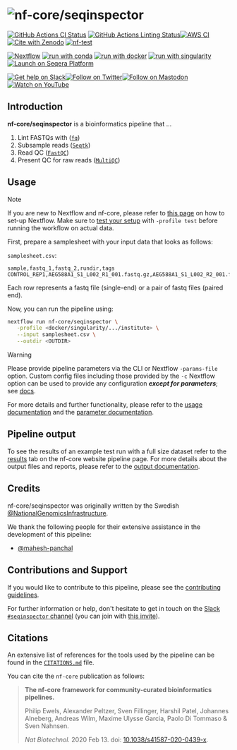 <h1>
  <picture>
    <source media="(prefers-color-scheme: dark)" srcset="docs/images/nf-core-seqinspector_logo_dark.png">
    <img alt="nf-core/seqinspector" src="docs/images/nf-core-seqinspector_logo_light.png">
  </picture>
</h1>

[![GitHub Actions CI Status](https://github.com/nf-core/seqinspector/actions/workflows/ci.yml/badge.svg)](https://github.com/nf-core/seqinspector/actions/workflows/ci.yml)
[![GitHub Actions Linting Status](https://github.com/nf-core/seqinspector/actions/workflows/linting.yml/badge.svg)](https://github.com/nf-core/seqinspector/actions/workflows/linting.yml)[![AWS CI](https://img.shields.io/badge/CI%20tests-full%20size-FF9900?labelColor=000000&logo=Amazon%20AWS)](https://nf-co.re/seqinspector/results)[![Cite with Zenodo](http://img.shields.io/badge/DOI-10.5281/zenodo.XXXXXXX-1073c8?labelColor=000000)](https://doi.org/10.5281/zenodo.XXXXXXX)
[![nf-test](https://img.shields.io/badge/unit_tests-nf--test-337ab7.svg)](https://www.nf-test.com)

[![Nextflow](https://img.shields.io/badge/nextflow%20DSL2-%E2%89%A524.04.2-23aa62.svg)](https://www.nextflow.io/)
[![run with conda](http://img.shields.io/badge/run%20with-conda-3EB049?labelColor=000000&logo=anaconda)](https://docs.conda.io/en/latest/)
[![run with docker](https://img.shields.io/badge/run%20with-docker-0db7ed?labelColor=000000&logo=docker)](https://www.docker.com/)
[![run with singularity](https://img.shields.io/badge/run%20with-singularity-1d355c.svg?labelColor=000000)](https://sylabs.io/docs/)
[![Launch on Seqera Platform](https://img.shields.io/badge/Launch%20%F0%9F%9A%80-Seqera%20Platform-%234256e7)](https://cloud.seqera.io/launch?pipeline=https://github.com/nf-core/seqinspector)

[![Get help on Slack](http://img.shields.io/badge/slack-nf--core%20%23seqinspector-4A154B?labelColor=000000&logo=slack)](https://nfcore.slack.com/channels/seqinspector)[![Follow on Twitter](http://img.shields.io/badge/twitter-%40nf__core-1DA1F2?labelColor=000000&logo=twitter)](https://twitter.com/nf_core)[![Follow on Mastodon](https://img.shields.io/badge/mastodon-nf__core-6364ff?labelColor=FFFFFF&logo=mastodon)](https://mstdn.science/@nf_core)[![Watch on YouTube](http://img.shields.io/badge/youtube-nf--core-FF0000?labelColor=000000&logo=youtube)](https://www.youtube.com/c/nf-core)

## Introduction

**nf-core/seqinspector** is a bioinformatics pipeline that ...

<!-- TODO nf-core:
   Complete this sentence with a 2-3 sentence summary of what types of data the pipeline ingests, a brief overview of the
   major pipeline sections and the types of output it produces. You're giving an overview to someone new
   to nf-core here, in 15-20 seconds. For an example, see https://github.com/nf-core/rnaseq/blob/master/README.md#introduction
-->

<!-- TODO nf-core: Include a figure that guides the user through the major workflow steps. Many nf-core
     workflows use the "tube map" design for that. See https://nf-co.re/docs/contributing/design_guidelines#examples for examples.   -->
<!-- TODO nf-core: Fill in short bullet-pointed list of the default steps in the pipeline -->

1. Lint FASTQs with ([`fq`](https://github.com/stjude-rust-labs/fq))
1. Subsample reads ([`Seqtk`](https://github.com/lh3/seqtk))
1. Read QC ([`FastQC`](https://www.bioinformatics.babraham.ac.uk/projects/fastqc/))
1. Present QC for raw reads ([`MultiQC`](http://multiqc.info/))

## Usage

> [!NOTE]
> If you are new to Nextflow and nf-core, please refer to [this page](https://nf-co.re/docs/usage/installation) on how to set-up Nextflow. Make sure to [test your setup](https://nf-co.re/docs/usage/introduction#how-to-run-a-pipeline) with `-profile test` before running the workflow on actual data.

First, prepare a samplesheet with your input data that looks as follows:

`samplesheet.csv`:

```csv
sample,fastq_1,fastq_2,rundir,tags
CONTROL_REP1,AEG588A1_S1_L002_R1_001.fastq.gz,AEG588A1_S1_L002_R2_001.fastq.gz,200624_A00834_0183_BHMTFYDRXX,lane1:project5:group2
```

Each row represents a fastq file (single-end) or a pair of fastq files (paired end).

Now, you can run the pipeline using:

```bash
nextflow run nf-core/seqinspector \
   -profile <docker/singularity/.../institute> \
   --input samplesheet.csv \
   --outdir <OUTDIR>
```

> [!WARNING]
> Please provide pipeline parameters via the CLI or Nextflow `-params-file` option. Custom config files including those provided by the `-c` Nextflow option can be used to provide any configuration _**except for parameters**_; see [docs](https://nf-co.re/docs/usage/getting_started/configuration#custom-configuration-files).

For more details and further functionality, please refer to the [usage documentation](https://nf-co.re/seqinspector/usage) and the [parameter documentation](https://nf-co.re/seqinspector/parameters).

## Pipeline output

To see the results of an example test run with a full size dataset refer to the [results](https://nf-co.re/seqinspector/results) tab on the nf-core website pipeline page.
For more details about the output files and reports, please refer to the
[output documentation](https://nf-co.re/seqinspector/output).

## Credits

nf-core/seqinspector was originally written by the Swedish [@NationalGenomicsInfrastructure](https://github.com/NationalGenomicsInfrastructure/).

We thank the following people for their extensive assistance in the development of this pipeline:

- [@mahesh-panchal](https://github.com/mahesh-panchal)

## Contributions and Support

If you would like to contribute to this pipeline, please see the [contributing guidelines](.github/CONTRIBUTING.md).

For further information or help, don't hesitate to get in touch on the [Slack `#seqinspector` channel](https://nfcore.slack.com/channels/seqinspector) (you can join with [this invite](https://nf-co.re/join/slack)).

## Citations

<!-- TODO nf-core: Add citation for pipeline after first release. Uncomment lines below and update Zenodo doi and badge at the top of this file. -->
<!-- If you use nf-core/seqinspector for your analysis, please cite it using the following doi: [10.5281/zenodo.XXXXXX](https://doi.org/10.5281/zenodo.XXXXXX) -->

<!-- TODO nf-core: Add bibliography of tools and data used in your pipeline -->

An extensive list of references for the tools used by the pipeline can be found in the [`CITATIONS.md`](CITATIONS.md) file.

You can cite the `nf-core` publication as follows:

> **The nf-core framework for community-curated bioinformatics pipelines.**
>
> Philip Ewels, Alexander Peltzer, Sven Fillinger, Harshil Patel, Johannes Alneberg, Andreas Wilm, Maxime Ulysse Garcia, Paolo Di Tommaso & Sven Nahnsen.
>
> _Nat Biotechnol._ 2020 Feb 13. doi: [10.1038/s41587-020-0439-x](https://dx.doi.org/10.1038/s41587-020-0439-x).
